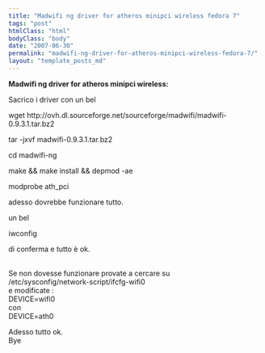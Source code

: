 ```yaml
---
title: "Madwifi ng driver for atheros minipci wireless fedora 7"
tags: "post"
htmlClass: "html"
bodyClass: "body"
date: "2007-06-30"
permalink: "madwifi-ng-driver-for-atheros-minipci-wireless-fedora-7/"
layout: "template_posts_md"
---
```

<p><strong>Madwifi ng driver for atheros minipci wireless:</strong></p>
<p> Sacrico i driver con un bel </p>
<div>
<p>wget http://ovh.dl.sourceforge.net/sourceforge/madwifi/madwifi-0.9.3.1.tar.bz2</p>
<p>tar -jxvf  madwifi-0.9.3.1.tar.bz2</p>
<p>cd madwifi-ng</p>
<p>make &amp;&amp; make install &amp;&amp; depmod -ae</p>
<p>modprobe ath_pci</p>
<p>adesso dovrebbe funzionare tutto.</p>
<p>un bel</p>
<p>iwconfig </p>
<p>di conferma e tutto è ok.   </p>
</p></div>
</p>
<p> <strong></strong><br />Se non dovesse funzionare provate a cercare su<br />/etc/sysconfig/network-script/ifcfg-wifi0<br />e modificate :<br />DEVICE=wifi0<br />con<br />DEVICE=ath0</p>
<p>Adesso tutto ok.<br />Bye</p>
